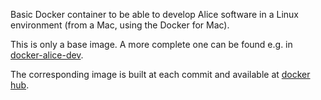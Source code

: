 Basic Docker container to be able to develop Alice software in a Linux environment (from a Mac, using the Docker for Mac).

This is only a base image. A more complete one can be found e.g. in [docker-alice-dev](https://github.com/aphecetche/docker-alice-dev).

The corresponding image is built at each commit and available at [docker
hub](https://hub.docker.com/r/aphecetche/centos7-ali-core/).
